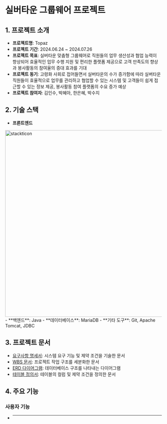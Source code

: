 # 실버타운 그룹웨어 프로젝트

## 1. 프로젝트 소개
- **프로젝트명**: Topaz
- **프로젝트 기간**: 2024.06.24 ~ 2024.07.26
- **프로젝트 목표**: 실버타운 맞춤형 그룹웨어로 직원들의 업무 생산성과 협업 능력이 향상되어 효율적인 업무 수행 지원 및 편리한 플랫폼 제공으로 고객 만족도의 향상과 봉사활동의 참여율의 증대 효과를 기대
- **프로젝트 동기**: 고령화 사회로 접어들면서 실버타운의 수가 증가함에 따라 실버타운 직원들이 효율적으로 업무를 관리하고 협업할 수 있는 시스템 및 고객들이 쉽게 접근할 수 있는 정보 제공, 봉사활동 참여 플랫폼의 수요 증가 예상
- **프로젝트 참여자**: 김인수, 박혜아, 한은혜, 박수지 

## 2. 기술 스택
- **프론트엔드**
<img src="https://firebasestorage.googleapis.com/v0/b/stackticon-81399.appspot.com/o/images%2F1723376427581?alt=media&token=ea5d6aa8-77ff-40e5-94c0-f1dcbf30c918" alt="stackticon" style="width:600px" />
- **백엔드**: Java 
- **데이터베이스**: MariaDB
- **기타 도구**: Git, Apache Tomcat, JDBC

## 3. 프로젝트 문서
- [요구사항 명세서](https://github.com/Guinsu/GDJ80-TeamB-topaz/blob/main/topaz/src/main/resources/static/document/%EC%9A%94%EA%B5%AC%EC%82%AC%ED%95%AD%EB%AA%85%EC%84%B8%EC%84%9C.jpg): 시스템 요구 기능 및 제약 조건을 기술한 문서
- [WBS 문서](https://github.com/Guinsu/GDJ80-TeamB-topaz/blob/main/topaz/src/main/resources/static/document/WBS.jpg): 프로젝트 작업 구조를 세분화한 문서
- [ERD 다이어그램](https://github.com/Guinsu/GDJ80-TeamB-topaz/blob/main/topaz/src/main/resources/static/document/04.%20ERD(GDJ80_Team%20B).png): 데이터베이스 구조를 나타내는 다이어그램
- [테이블 정의서](https://docs.google.com/spreadsheets/d/1wTRTSSpyEERgcNskOXebz4BFeypHOJ5HmzukkMMTu-I/edit?gid=619662548#gid=619662548): 테이블의 컬럼 및 제약 조건을 정의한 문서

## 4. 주요 기능
### 사용자 기능
- ****
 

